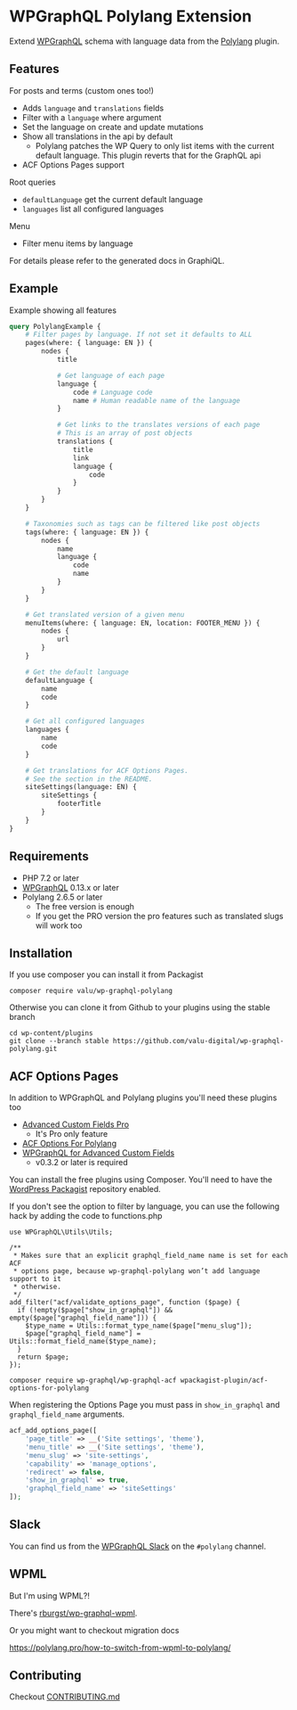 # WPGraphQL Polylang Extension

Extend [WPGraphQL](https://www.wpgraphql.com/) schema with language data from
the [Polylang](https://polylang.pro/) plugin.

## Features

For posts and terms (custom ones too!)

-   Adds `language` and `translations` fields
-   Filter with a `language` where argument
-   Set the language on create and update mutations
-   Show all translations in the api by default
    -   Polylang patches the WP Query to only list items with the current
        default language. This plugin reverts that for the GraphQL api
-   ACF Options Pages support

Root queries

-   `defaultLanguage` get the current default language
-   `languages` list all configured languages

Menu

-   Filter menu items by language

For details please refer to the generated docs in GraphiQL.

## Example

Example showing all features

```graphql
query PolylangExample {
    # Filter pages by language. If not set it defaults to ALL
    pages(where: { language: EN }) {
        nodes {
            title

            # Get language of each page
            language {
                code # Language code
                name # Human readable name of the language
            }

            # Get links to the translates versions of each page
            # This is an array of post objects
            translations {
                title
                link
                language {
                    code
                }
            }
        }
    }

    # Taxonomies such as tags can be filtered like post objects
    tags(where: { language: EN }) {
        nodes {
            name
            language {
                code
                name
            }
        }
    }

    # Get translated version of a given menu
    menuItems(where: { language: EN, location: FOOTER_MENU }) {
        nodes {
            url
        }
    }

    # Get the default language
    defaultLanguage {
        name
        code
    }

    # Get all configured languages
    languages {
        name
        code
    }

    # Get translations for ACF Options Pages.
    # See the section in the README.
    siteSettings(language: EN) {
        siteSettings {
            footerTitle
        }
    }
}
```

## Requirements

-   PHP 7.2 or later
-   [WPGraphQL][] 0.13.x or later
-   Polylang 2.6.5 or later
    -   The free version is enough
    -   If you get the PRO version the pro features such as translated slugs will work too

[pll_context]: https://github.com/polylang/polylang/commit/2203b9e16532797fa530f9b73024b53885d728ef
[polylang-github]: https://github.com/polylang/polylang
[wpgraphql]: https://github.com/wp-graphql/wp-graphql/releases

## Installation

If you use composer you can install it from Packagist

    composer require valu/wp-graphql-polylang

Otherwise you can clone it from Github to your plugins using the stable branch

    cd wp-content/plugins
    git clone --branch stable https://github.com/valu-digital/wp-graphql-polylang.git

## ACF Options Pages

In addition to WPGraphQL and Polylang plugins you'll need these plugins too

-   [Advanced Custom Fields Pro](https://www.advancedcustomfields.com/pro/)
    -   It's Pro only feature
-   [ACF Options For Polylang](https://wordpress.org/plugins/acf-options-for-polylang/)
-   [WPGraphQL for Advanced Custom Fields](https://www.wpgraphql.com/acf/)
    -   v0.3.2 or later is required

You can install the free plugins using Composer. You'll need to have the
[WordPress Packagist][] repository enabled.

If you don't see the option to filter by language, you can use the following hack by adding the code to functions.php

```
use WPGraphQL\Utils\Utils;

/**
 * Makes sure that an explicit graphql_field_name name is set for each ACF
 * options page, because wp-graphql-polylang won’t add language support to it
 * otherwise.
 */
add_filter("acf/validate_options_page", function ($page) {
  if (!empty($page["show_in_graphql"]) && empty($page["graphql_field_name"])) {
    $type_name = Utils::format_type_name($page["menu_slug"]);
    $page["graphql_field_name"] = Utils::format_field_name($type_name);
  }
  return $page;
});
```

```
composer require wp-graphql/wp-graphql-acf wpackagist-plugin/acf-options-for-polylang
```

When registering the Options Page you must pass in `show_in_graphql` and
`graphql_field_name` arguments.

```php
acf_add_options_page([
    'page_title' => __('Site settings', 'theme'),
    'menu_title' => __('Site settings', 'theme'),
    'menu_slug' => 'site-settings',
    'capability' => 'manage_options',
    'redirect' => false,
    'show_in_graphql' => true,
    'graphql_field_name' => 'siteSettings'
]);
```

[wordpress packagist]: https://wpackagist.org/
[options page]: https://www.advancedcustomfields.com/resources/options-page/
[acf options for polylang]: https://wordpress.org/plugins/acf-options-for-polylang/

## Slack

You can find us from the [WPGraphQL Slack][slack] on the `#polylang` channel.

[slack]: https://wpgql-slack.herokuapp.com/


## WPML

But I'm using WPML?!

There's [rburgst/wp-graphql-wpml](https://github.com/rburgst/wp-graphql-wpml).

Or you might want to checkout migration docs

<https://polylang.pro/how-to-switch-from-wpml-to-polylang/>


## Contributing

Checkout [CONTRIBUTING.md](CONTRIBUTING.md)
